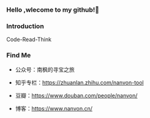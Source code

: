 ### Hello ,wlecome to my github!👋

<!--
**nanvon/nanvon** is a ✨ _special_ ✨ repository because its `README.md` (this file) appears on your GitHub profile.

Here are some ideas to get you started:

- 🔭 I’m currently working on ...
- 🌱 I’m currently learning ...
- 👯 I’m looking to collaborate on ...
- 🤔 I’m looking for help with ...
- 💬 Ask me about ...
- 📫 How to reach me: ...
- 😄 Pronouns: ...
- ⚡ Fun fact: ...
-->

### Introduction
Code-Read-Think

### Find Me
- 公众号：南枫的寻宝之旅

- 知乎专栏：https://zhuanlan.zhihu.com/nanvon-tool

- 豆瓣：https://www.douban.com/people/nanvon/

- 博客：https://www.nanvon.cn/ 
